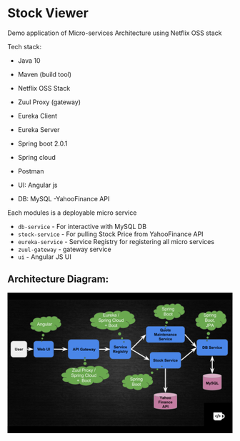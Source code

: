 # Stock Viewer

Demo application of Micro-services Architecture using Netflix OSS stack



Tech stack:

- Java 10
- Maven (build tool)

- Netflix OSS Stack
 - Zuul Proxy (gateway)
 - Eureka Client
 - Eureka Server

- Spring boot 2.0.1
- Spring cloud
- Postman
- UI: Angular js
- DB: MySQL
-YahooFinance API

Each modules is a deployable micro service

- `db-service` - For interactive with MySQL DB
- `stock-service` - For pulling Stock Price from YahooFinance API
- `eureka-service` - Service Registry for registering all micro services
- `zuul-gateway` - gateway service
- `ui` - Angular JS UI

## Architecture Diagram:
![Architecture](Architecture.png)
